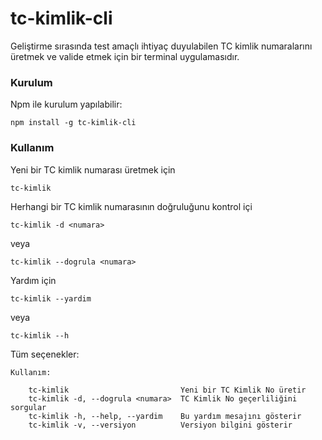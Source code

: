 # tc-kimlik-cli

Geliştirme sırasında test amaçlı ihtiyaç duyulabilen TC kimlik numaralarını üretmek ve valide etmek için bir terminal uygulamasıdır.

### Kurulum

Npm ile kurulum yapılabilir:

`npm install -g tc-kimlik-cli`

### Kullanım

Yeni bir TC kimlik numarası üretmek için

`tc-kimlik`

Herhangi bir TC kimlik numarasının doğruluğunu kontrol içi

`tc-kimlik -d <numara>`

veya

`tc-kimlik --dogrula <numara>`

Yardım için

`tc-kimlik --yardim`

veya

`tc-kimlik --h`

Tüm seçenekler:

```
Kullanım:

    tc-kimlik                         Yeni bir TC Kimlik No üretir
    tc-kimlik -d, --dogrula <numara>  TC Kimlik No geçerliliğini sorgular
    tc-kimlik -h, --help, --yardim    Bu yardım mesajını gösterir
    tc-kimlik -v, --versiyon          Versiyon bilgini gösterir
```
